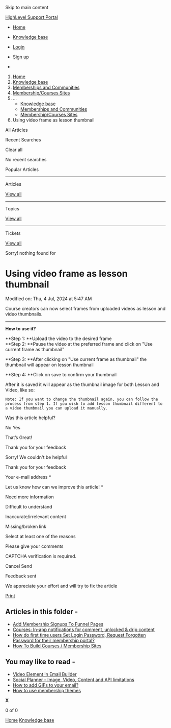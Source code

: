 Skip to main content

[ HighLevel Support Portal ](https://help.gohighlevel.com)

  * [ Home ](/support/home)
  * [ Knowledge base ](/support/solutions)

  * [Login](/support/login)
  * [Sign up](/support/signup)
  * 

  1. [Home](/support/home)
  2. [Knowledge base](/support/solutions)
  3. [Memberships and Communities](/support/solutions/155000000006)
  4. [Membership/Courses Sites](/support/solutions/folders/48000671055)
  5. ... 
     * [Knowledge base](/support/solutions)
     * [Memberships and Communities](/support/solutions/155000000006)
     * [Membership/Courses Sites](/support/solutions/folders/48000671055)
  6. Using video frame as lesson thumbnail

All  Articles 

Recent Searches

Clear all

No recent searches

Popular Articles

* * *

Articles

[View all](/support/search/solutions)

* * *

Topics

[View all](/support/search/topics)

* * *

Tickets

[View all](/support/search/tickets)

Sorry! nothing found for   

# Using video frame as lesson thumbnail

Modified on: Thu, 4 Jul, 2024 at 5:47 AM

Course creators can now select frames from uploaded videos as lesson and video thumbnails.

* * *

**How to use it?**  
  
**Step 1:  **Upload the video to the desired frame  
**Step 2:  **Pause the video at the preferred frame and click on "Use current frame as thumbnail"

**Step 3:  **After clicking on "Use current frame as thumbnail" the thumbnail will appear on lesson thumbnail

**Step 4:  **Click on save to confirm your thumbnail

After it is saved it will appear as the thumbnail image for both Lesson and Video, like so:

    Note: If you want to change the thumbnail again, you can follow the process from step 1. If you wish to add lesson thumbnail different to a video thumbnail you can upload it manually.

Was this article helpful?

No  Yes 

That’s Great!

Thank you for your feedback

Sorry! We couldn't be helpful

Thank you for your feedback

Your e-mail address *

Let us know how can we improve this article! *

Need more information 

Difficult to understand 

Inaccurate/irrelevant content 

Missing/broken link 

Select at least one of the reasons 

Please give your comments 

CAPTCHA verification is required. 

Cancel  Send 

Feedback sent

We appreciate your effort and will try to fix the article

[Print](javascript:print\(\))

## Articles in this folder -

  * [Add Membership Signups To Funnel Pages](/support/solutions/articles/48001143787-add-membership-signups-to-funnel-pages)
  * [Courses: In-app notifications for comment, unlocked & drip content](/support/solutions/articles/155000002174-courses-in-app-notifications-for-comment-unlocked-drip-content)
  * [How do first time users Set Login Password, Request Forgotten Password for their membership portal?](/support/solutions/articles/155000002847-how-do-first-time-users-set-login-password-request-forgotten-password-for-their-membership-portal-)
  * [How To Build Courses / Membership Sites](/support/solutions/articles/48001141015-how-to-build-courses-membership-sites)

## You may like to read -

  * [Video Element in Email Builder](/support/solutions/articles/48001202776-video-element-in-email-builder)
  * [Social Planner - Image, Video, Content and API limitations](/support/solutions/articles/48001210585-social-planner-image-video-content-and-api-limitations)
  * [How to add GIFs to your email?](/support/solutions/articles/155000002473-how-to-add-gifs-to-your-email-)
  * [How to use membership themes](/support/solutions/articles/48001207635-how-to-use-membership-themes)

**X**

0 of 0 []()

[Home](/support/home) [Knowledge base](/support/solutions)
